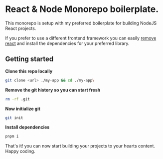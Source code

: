 # React & Node Monorepo boilerplate.

This monorepo is setup with my preferred boilerplate for building NodeJS React projects.

If you prefer to use a different frontend framework you can easily [remove react](#use-a-different-frontend-framework) and install the dependencies for your preferred library.

## Getting started

**Clone this repo locally**

```bash
git clone <url> ./my-app && cd ./my-app\
```

**Remove the git history so you can start fresh**

```bash
rm -rf .git
```

**Now initialize git**

```bash
git init
```

**Install dependencies**

```bash
pnpm i
```

That's it! you can now start building your projects to your hearts content. Happy coding.
